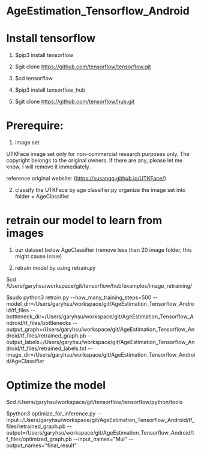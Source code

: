 # AgeEstimation_Tensorflow_Android

# Install tensorflow

1. $pip3 install tensorflow

2. $git clone https://github.com/tensorflow/tensorflow.git

3. $cd tensorflow

4. $pip3 install tensorflow_hub

5. $git clone https://github.com/tensorflow/hub.git

# Prerequire: 
1. image set

UTKFace image set only for non-commercial research purposes only. The copyright belongs to the original owners. If there are any, please let me know, I will remove it immediately.

reference original website: (https://susanqq.github.io/UTKFace/) 

2. classify the UTKFace by age 
classifier.py organize the image set into folder = AgeClassifier 

# retrain our model to learn from images
1. our dataset below AgeClassifier (remove less than 20 image folder, this might cause issue)

2. retrain model by using retrain.py

$cd /Users/garyhsu/workspace/git/tensorflow/hub/examples/image_retraining/

$sudo python3 retrain.py --how_many_training_steps=500 --model_dir=/Users/garyhsu/workspace/git/AgeEstimation_Tensorflow_Android/tf_files 
--bottleneck_dir=/Users/garyhsu/workspace/git/AgeEstimation_Tensorflow_Android/tf_files/bottlenecks --output_graph=/Users/garyhsu/workspace/git/AgeEstimation_Tensorflow_Android/tf_files/retrained_graph.pb --output_labels=/Users/garyhsu/workspace/git/AgeEstimation_Tensorflow_Android/tf_files/retrained_labels.txt --image_dir=/Users/garyhsu/workspace/git/AgeEstimation_Tensorflow_Android/AgeClassifier

# Optimize the model

$cd /Users/garyhsu/workspace/git/tensorflow/tensorflow/python/tools

$python3 optimize_for_inference.py --input=/Users/garyhsu/workspace/git/AgeEstimation_Tensorflow_Android/tf_files/retrained_graph.pb --output=/Users/garyhsu/workspace/git/AgeEstimation_Tensorflow_Android/tf_files/optimized_graph.pb --input_names="Mul" --output_names="final_result"
